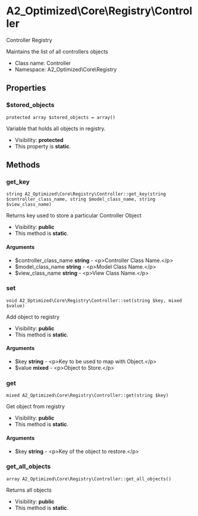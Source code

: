 A2_Optimized\Core\Registry\Controller
===============

Controller Registry

Maintains the list of all controllers objects


* Class name: Controller
* Namespace: A2_Optimized\Core\Registry





Properties
----------


### $stored_objects

    protected array $stored_objects = array()

Variable that holds all objects in registry.



* Visibility: **protected**
* This property is **static**.


Methods
-------


### get_key

    string A2_Optimized\Core\Registry\Controller::get_key(string $controller_class_name, string $model_class_name, string $view_class_name)

Returns key used to store a particular Controller Object



* Visibility: **public**
* This method is **static**.


#### Arguments
* $controller_class_name **string** - &lt;p&gt;Controller Class Name.&lt;/p&gt;
* $model_class_name **string** - &lt;p&gt;Model Class Name.&lt;/p&gt;
* $view_class_name **string** - &lt;p&gt;View Class Name.&lt;/p&gt;



### set

    void A2_Optimized\Core\Registry\Controller::set(string $key, mixed $value)

Add object to registry



* Visibility: **public**
* This method is **static**.


#### Arguments
* $key **string** - &lt;p&gt;Key to be used to map with Object.&lt;/p&gt;
* $value **mixed** - &lt;p&gt;Object to Store.&lt;/p&gt;



### get

    mixed A2_Optimized\Core\Registry\Controller::get(string $key)

Get object from registry



* Visibility: **public**
* This method is **static**.


#### Arguments
* $key **string** - &lt;p&gt;Key of the object to restore.&lt;/p&gt;



### get_all_objects

    array A2_Optimized\Core\Registry\Controller::get_all_objects()

Returns all objects



* Visibility: **public**
* This method is **static**.



